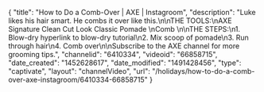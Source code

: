 {
    "title": "How to Do a Comb-Over | AXE | Instagroom",
    "description": "Luke likes his hair smart. He combs it over like this.\n\nTHE TOOLS:\nAXE Signature Clean Cut Look Classic Pomade \nComb \n\nTHE STEPS:\n1. Blow-dry hyperlink to blow-dry tutorial\n2. Mix scoop of pomade\n3. Run through hair\n4. Comb over\n\nSubscribe to the AXE channel for more grooming tips.",
    "channelid": "6410334",
    "videoid": "66858715",
    "date_created": "1452628617",
    "date_modified": "1491428456",
    "type": "captivate",
    "layout": "channelVideo",
    "url": "\/holidays\/how-to-do-a-comb-over-axe-instagroom\/6410334-66858715"
}
